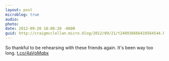 ```yaml
---
layout: post
microblog: true
audio: 
photo: 
date: 2012-09-20 18:08:20 -0600
guid: http://craigmcclellan.micro.blog/2012/09/21/t248936666419564544.html
---
```

So thankful to be rehearsing with these friends again. It's been way too long.  [t.co/4aVpMqbx](http://t.co/4aVpMqbx)
